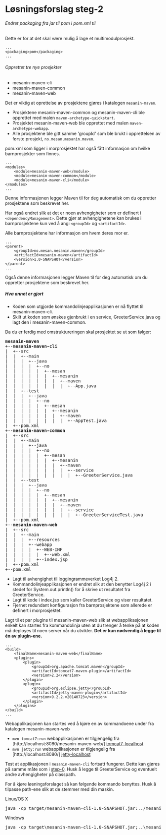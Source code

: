 # Løsningsforslag steg-2

###### Endret packaging fra jar til pom i pom.xml til
Dette er for at det skal være mulig å lage et multimodulprosjekt.

    ...
    <packaging>pom</packaging>
    ...

###### Opprettet tre nye prosjekter
- mesanin-maven-cli
- mesanin-maven-common
- mesanin-maven-web

Det er viktig at oprettelse av prosjektene gjøres i katalogen `mesanin-maven`.

- Prosjektene mesanin-maven-common og mesanin-maven-cli ble opprettet med malen `maven-archetype-quickstart`.  
- Prosjektet mesanin-maven-web ble opprettet med malen `maven-archetype-webapp`.  
- Alle prosjektene ble gitt samme 'groupId' som ble brukt i opprettelsen av første prosjekt, `no.mesan.mesanin.maven`.

pom.xml som ligger i morprosjektet har også fått informasjon om hvilke barnprosjekter som finnes.

    ...
    <modules>
        <module>mesanin-maven-web</module>
        <module>mesanin-maven-common</module>
        <module>mesanin-maven-cli</module>
    </modules>
    ...

Denne informasjonen legger Maven til for deg automatisk om du oppretter prosjektene som beskrevet her.
 
Har også endret slik at det er noen avhengigheter som er definert i `<dependencyManagement>`. Dette gjør at 
avhengighetene kan brukes i barnprosjektene kun ved å angi `<groupId>` og `<artifactId>`.

Alle barnprosjektene har informasjon om hvem deres mor er.

    ...
    <parent>
        <groupId>no.mesan.mesanin.maven</groupId>
        <artifactId>mesanin-maven</artifactId>
        <version>1.0-SNAPSHOT</version>
    </parent>
    ...

Også denne informasjonen legger Maven til for deg automatisk om du oppretter prosjektene som beskrevet her.

##### Hva annet er gjort
- Koden som utgjorde kommandolinjeapplikasjonen er nå flyttet til mesanin-maven-cli. 
- Skilt ut koden som ønskes gjenbrukt i en service, GreeterService.java og lagt den i mesanin-maven-common.

Da du er ferdig med omstruktureringen skal prosjektet se ut som følger:
<pre>
<strong>mesanin-maven</strong>
+--<strong>mesanin-maven-cli</strong>
|  +--src
|  |  +--main
|  |  |  +--java
|  |  |  |  +--no
|  |  |  |  |  +--mesan
|  |  |  |  |  |  +--mesanin
|  |  |  |  |  |  |  +--maven
|  |  |  |  |  |  |  |  +--App.java
|  |  +--test     
|  |  |  +--java
|  |  |  |  +--no
|  |  |  |  |  +--mesan
|  |  |  |  |  |  +--mesanin
|  |  |  |  |  |  |  +--maven
|  |  |  |  |  |  |  |  +--AppTest.java
|  +--pom.xml
+--<strong>mesanin-maven-common</strong>
|  +--src
|  |  +--main
|  |  |  +--java
|  |  |  |  +--no
|  |  |  |  |  +--mesan
|  |  |  |  |  |  +--mesanin
|  |  |  |  |  |  |  +--maven
|  |  |  |  |  |  |  |  +--service
|  |  |  |  |  |  |  |  |  +--GreeterService.java
|  |  +--test
|  |  |  +--java
|  |  |  |  +--no
|  |  |  |  |  +--mesan
|  |  |  |  |  |  +--mesanin
|  |  |  |  |  |  |  +--maven
|  |  |  |  |  |  |  |  +--service
|  |  |  |  |  |  |  |  |  +--GreeterServiceTest.java
|  +--pom.xml
+--<strong>mesanin-maven-web</strong>
|  +--src
|  |  +--main
|  |  |  +--resources
|  |  |  +--webapp
|  |  |  |  +--WEB-INF
|  |  |  |  |  +--web.xml
|  |  |  |  +--index.jsp
|  +--pom.xml
+--pom.xml  
</pre>


- Lagt til avhengighet til loggingrammeverket Log4j 2.
- Kommandolinjeapplikasjonen er endret slik at den benytter Log4j 2 i stedet for System.out.println() for å skrive ut
resultatet fra GreeterService.
- Lagt til kode i index.jsp som kaller GreeterService og viser resultatet.
- Fjernet redundant konfigurasjon fra barnprosjektene som allerede er definert i morprosjektet.

Lagt til et par plugins til mesanin-maven-web slik at webapplikasjonen enkelt kan startes fra kommandolinja uten at du trenger å tenke på at koden må deployes til noen server når du utvikler.
**Det er kun nødvendig å legge til én av plugin-ene.**

    ...
    <build>
        <finalName>mesanin-maven-web</finalName>
        <plugins>
            <plugin>
                <groupId>org.apache.tomcat.maven</groupId>
                <artifactId>tomcat7-maven-plugin</artifactId>
                <version>2.2</version>
            </plugin>
            <plugin>
                <groupId>org.eclipse.jetty</groupId>
                <artifactId>jetty-maven-plugin</artifactId>
                <version>9.2.2.v20140723</version>
            </plugin>
        </plugins>
    </build>
    ...

Webapplikasjonen kan startes ved å kjøre en av kommandoene under fra katalogen mesanin-maven-web

- `mvn tomcat7:run` webapplikasjonen er tilgjengelig fra [http://localhost:8080/mesanin-maven-web/] [tomcat7-localhost]
- `mvn jetty:run` webapplikasjonen er tilgjengelig fra [http://localhost:8080/] [jetty-localhost]

Test at applikasjonen i `mesanin-maven-cli` fortsatt fungerer. Dette kan gjøres på samme måte som i [step-0]. Husk å legge til GreeterService og eventuelt andre avhengigheter på classpath.

For å kjøre løsningsforslaget så kan følgende kommando benyttes. Husk å tilpasse path-ene slik at de stemmer med din maskin.

Linux/OS X
<pre>
java -cp target/mesanin-maven-cli-1.0-SNAPSHOT.jar:../mesanin-maven-common/target/mesanin-maven-common-1.0-SNAPSHOT.jar:/home/<strong><i>brukernavn</i></strong>/.m2/repository/org/apache/logging/log4j/log4j-core/2.0/log4j-core-2.0.jar:/home/<strong><i>brukernavn</i></strong>/.m2/repository/org/apache/logging/log4j/log4j-api/2.0/log4j-api-2.0.jar no.mesan.mesanin.maven.App
</pre>

Windows
<pre>
java -cp target\mesanin-maven-cli-1.0-SNAPSHOT.jar;..\mesanin-maven-common\target\mesanin-maven-common-1.0-SNAPSHOT.jar;C:\Users\<strong><i>brukernavn</i></strong>\.m2\repository\org\apache\logging\log4j\log4j-core\2.0\log4j-core-2.0.jar;C:\Users\<strong><i>brukernavn</i></strong>\.m2\repository\org\apache\logging\log4j\log4j-api\2.0\log4j-api-2.0.jar no.mesan.mesanin.maven.App
</pre>

[tomcat7-localhost]: http://localhost:8080/mesanin-maven-web/
[jetty-localhost]: http://localhost:8080/
[step-0]: https://github.com/mesan/mesanin-maven/tree/step-0
